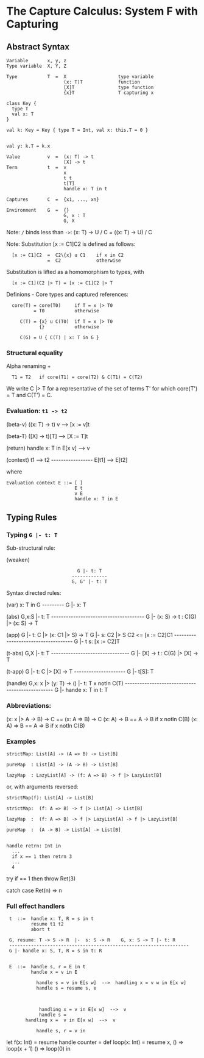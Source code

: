 # The Capture Calculus: System F with Capturing

## Abstract Syntax

    Variable       x, y, z
    Type variable  X, Y, Z

    Type           T  =  X                   type variable
                         (x: T)T             function
                         [X]T                type function
                         {x}T                T capturing x

    class Key {
      type T
      val x: T
    }
    
    val k: Key = Key { type T = Int, val x: this.T = 0 }
    

    val y: k.T = k.x

    Value          v  =  (x: T) -> t
                         [X] -> t
    Term           t  =  v
                         x
                         t t
                         t[T]
                         handle x: T in t

    Captures       C  =  {x1, ..., xn}
                
    Environment    G  =  {}
                         G, x : T
                         G, X

Note: `/` binds less than `->`: (x: T) -> U / C  =  ((x: T) -> U) / C

Note: Substitution [x := C1]C2 is defined as follows:

      [x := C1]C2  =  C2\{x} u C1    if x in C2
                   =  C2             otherwise

Substitution is lifted as a homomorphism to types, with

      [x := C1](C2 |> T) = [x := C1]C2 |> T


Definions - Core types and captured references:

      core(T) = core(T0)     if T = x |> T0
              = T0           otherwise

         C(T) = {x} u C(T0)  if T = x |> T0
                {}           otherwise
            
         C(G) = U { C(T) | x: T in G }

### Structural equality

Alpha renaming +

      T1 = T2   if core(T1) = core(T2) & C(T1) = C(T2)

We write C |> T for a representative of the set of terms T' for which core(T') = T and C(T') = C.


### Evaluation: `t1 -> t2`

(beta-v)
                 ((x: T) -> t) v   -->  [x := v]t

(beta-T)
                    ([X] -> t)[T]  -->  [X := T]t

(return)
            handle x: T in E[x v]  -->  v

(context)
                               t1  -->  t2
                            -----------------
                            E[t1]  -->  E[t2]

where

    Evaluation context E ::= [ ]
                             E t
                             v E
                             handle x: T in E

## Typing Rules


### Typing  `G |- t: T`

Sub-structural rule:

(weaken)

                              G |- t: T
                            -------------
                            G, G' |- t: T
                              

Syntax directed rules:

(var)
                              x: T in G
                              ---------
                              G |- x: T

(abs)
                            G,x:S |- t: T
                --------------------------------------
                G |- (x: S) -> t : C(G) |> (x: S) -> T

                    
(app)
                    G |- t: C |> (x: C1 |> S) -> T
                 G |- s: C2 |> S    C2 <= [x := C2]C1
                 ------------------------------------
                         G |- t s: [x := C2]T
                             
(t-abs)
                             G,X |- t: T
                   --------------------------------
                   G |- [X] -> t : C(G) |> [X] -> T
                 
(t-app)
                        G |- t: C |> [X] -> T
                        ---------------------
                             G |- t[S]: T
                             
(handle)
            G,x: x |> (y: T) -> ()  |-  t: T    x notIn C(T)
            ------------------------------------------------
                       G |- hande x: T in t: T


### Abbreviations:

   (x: x |> A -> B) -> C   ==   (x: A => B) -> C
             (x: A) -> B   ==   A -> B     if x notIn C(B)
             (x: A) => B   ==   A => B     if x notIn C(B)

### Examples

    strictMap: List[A] -> (A => B) -> List[B]

    pureMap  : List[A] -> (A -> B) -> List[B]

    lazyMap  : LazyList[A] -> (f: A => B) -> f |> LazyList[B]

or, with arguments reversed:

    strictMap(f): List[A] -> List[B]

    strictMap:  (f: A => B) -> f |> List[A] -> List[B]

    lazyMap  :  (f: A => B) -> f |> LazyList[A] -> f |> LazyList[B]

    pureMap  :  (A -> B) -> List[A] -> List[B]


    handle retrn: Int in
      ...
      if x == 1 then retrn 3
      ...
      4

   try
     if == 1 then throw Ret(3)
     
   catch
     case Ret(n) => n
     


### Full effect handlers


     t  ::=  handle x: T, R = s in t
             resume t1 t2
             abort t

     G, resume: T -> S -> R  |-  s: S -> R    G, x: S -> T |- t: R
     ------------------------------------------------------------------
     G |- handle x: S, T, R = s in t: R
     

     E  ::=  handle s, r = E in t
             handle x = v in E

               handle s = v in E[s w]  -->  handling x = v w in E[x w]
               handle s = resume s, e

              
               
                handling x = v in E[x w]  -->  v
                handle s = 
           handling x =  v in E[x w]  -->  v

               handle s, r = v in


let f(x: Int) = resume
handle counter =
  def loop(x: Int) = resume x, () => loop(x + 1)
  () => loop(0)
in


